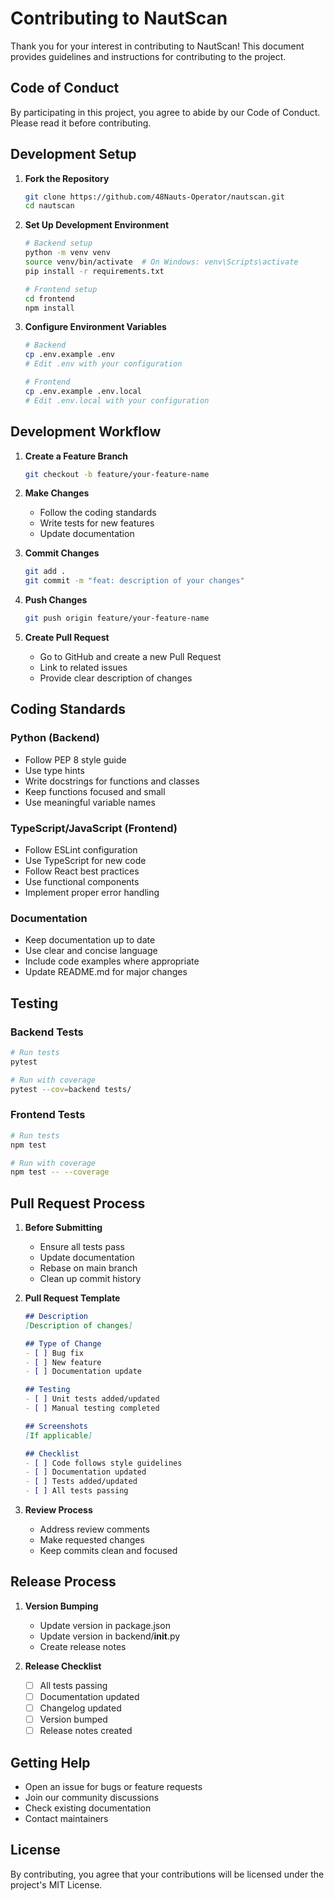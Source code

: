 # Contributing to NautScan

Thank you for your interest in contributing to NautScan! This document provides guidelines and instructions for contributing to the project.

## Code of Conduct

By participating in this project, you agree to abide by our Code of Conduct. Please read it before contributing.

## Development Setup

1. **Fork the Repository**
   ```bash
   git clone https://github.com/48Nauts-Operator/nautscan.git
   cd nautscan
   ```

2. **Set Up Development Environment**
   ```bash
   # Backend setup
   python -m venv venv
   source venv/bin/activate  # On Windows: venv\Scripts\activate
   pip install -r requirements.txt

   # Frontend setup
   cd frontend
   npm install
   ```

3. **Configure Environment Variables**
   ```bash
   # Backend
   cp .env.example .env
   # Edit .env with your configuration

   # Frontend
   cp .env.example .env.local
   # Edit .env.local with your configuration
   ```

## Development Workflow

1. **Create a Feature Branch**
   ```bash
   git checkout -b feature/your-feature-name
   ```

2. **Make Changes**
   - Follow the coding standards
   - Write tests for new features
   - Update documentation

3. **Commit Changes**
   ```bash
   git add .
   git commit -m "feat: description of your changes"
   ```

4. **Push Changes**
   ```bash
   git push origin feature/your-feature-name
   ```

5. **Create Pull Request**
   - Go to GitHub and create a new Pull Request
   - Link to related issues
   - Provide clear description of changes

## Coding Standards

### Python (Backend)
- Follow PEP 8 style guide
- Use type hints
- Write docstrings for functions and classes
- Keep functions focused and small
- Use meaningful variable names

### TypeScript/JavaScript (Frontend)
- Follow ESLint configuration
- Use TypeScript for new code
- Follow React best practices
- Use functional components
- Implement proper error handling

### Documentation
- Keep documentation up to date
- Use clear and concise language
- Include code examples where appropriate
- Update README.md for major changes

## Testing

### Backend Tests
```bash
# Run tests
pytest

# Run with coverage
pytest --cov=backend tests/
```

### Frontend Tests
```bash
# Run tests
npm test

# Run with coverage
npm test -- --coverage
```

## Pull Request Process

1. **Before Submitting**
   - Ensure all tests pass
   - Update documentation
   - Rebase on main branch
   - Clean up commit history

2. **Pull Request Template**
   ```markdown
   ## Description
   [Description of changes]

   ## Type of Change
   - [ ] Bug fix
   - [ ] New feature
   - [ ] Documentation update

   ## Testing
   - [ ] Unit tests added/updated
   - [ ] Manual testing completed

   ## Screenshots
   [If applicable]

   ## Checklist
   - [ ] Code follows style guidelines
   - [ ] Documentation updated
   - [ ] Tests added/updated
   - [ ] All tests passing
   ```

3. **Review Process**
   - Address review comments
   - Make requested changes
   - Keep commits clean and focused

## Release Process

1. **Version Bumping**
   - Update version in package.json
   - Update version in backend/__init__.py
   - Create release notes

2. **Release Checklist**
   - [ ] All tests passing
   - [ ] Documentation updated
   - [ ] Changelog updated
   - [ ] Version bumped
   - [ ] Release notes created

## Getting Help

- Open an issue for bugs or feature requests
- Join our community discussions
- Check existing documentation
- Contact maintainers

## License

By contributing, you agree that your contributions will be licensed under the project's MIT License. 